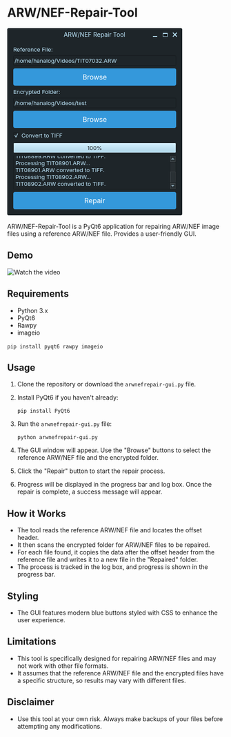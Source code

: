 # ARW/NEF-Repair-Tool

![image](https://github.com/DRCRecoveryData/ARW-NEF-Repair-Tool/blob/main/Images/Screenshot%20from%202024-04-29%2017-42-00.png)

ARW/NEF-Repair-Tool is a PyQt6 application for repairing ARW/NEF image files using a reference ARW/NEF file. Provides a user-friendly GUI.

## Demo

![Watch the video]()

## Requirements

- Python 3.x
- PyQt6
- Rawpy
- imageio

```pip install pyqt6 rawpy imageio```
  
## Usage

1. Clone the repository or download the `arwnefrepair-gui.py` file.
2. Install PyQt6 if you haven't already:
    ```
    pip install PyQt6
    ```

4. Run the `arwnefrepair-gui.py` file:
    ```
    python arwnefrepair-gui.py
    ```
5. The GUI window will appear. Use the "Browse" buttons to select the reference ARW/NEF file and the encrypted folder.
6. Click the "Repair" button to start the repair process.
7. Progress will be displayed in the progress bar and log box. Once the repair is complete, a success message will appear.

## How it Works

- The tool reads the reference ARW/NEF file and locates the offset header.
- It then scans the encrypted folder for ARW/NEF files to be repaired.
- For each file found, it copies the data after the offset header from the reference file and writes it to a new file in the "Repaired" folder.
- The process is tracked in the log box, and progress is shown in the progress bar.

## Styling

- The GUI features modern blue buttons styled with CSS to enhance the user experience.

## Limitations

- This tool is specifically designed for repairing ARW/NEF files and may not work with other file formats.
- It assumes that the reference ARW/NEF file and the encrypted files have a specific structure, so results may vary with different files.

## Disclaimer

- Use this tool at your own risk. Always make backups of your files before attempting any modifications.
